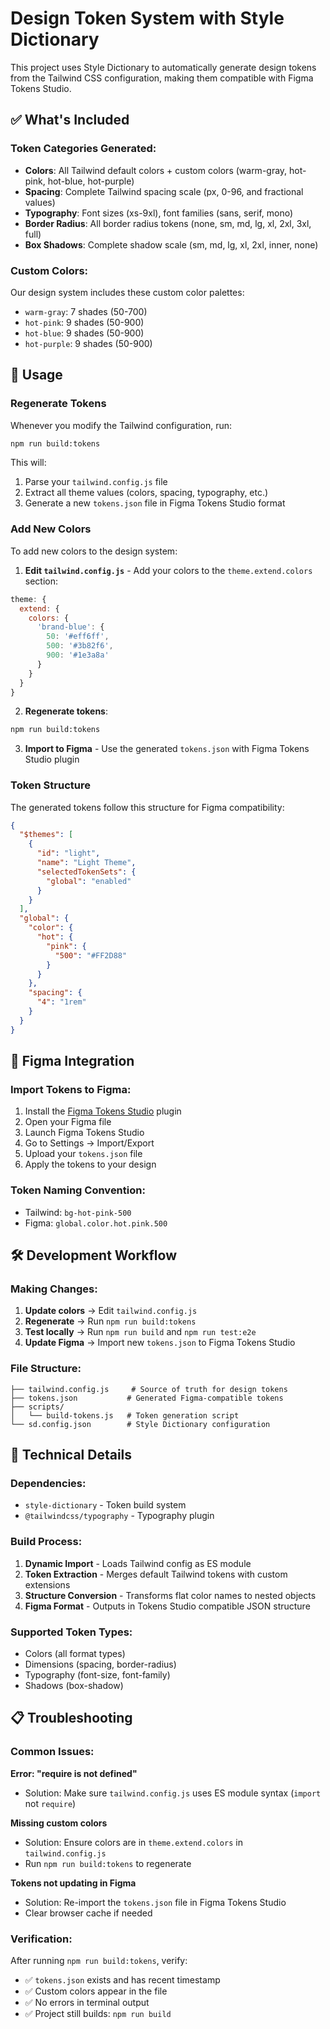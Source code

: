 # Design Token System with Style Dictionary

This project uses Style Dictionary to automatically generate design tokens from the Tailwind CSS configuration, making them compatible with Figma Tokens Studio.

## ✅ What's Included

### Token Categories Generated:

- **Colors**: All Tailwind default colors + custom colors (warm-gray, hot-pink, hot-blue, hot-purple)
- **Spacing**: Complete Tailwind spacing scale (px, 0-96, and fractional values)
- **Typography**: Font sizes (xs-9xl), font families (sans, serif, mono)
- **Border Radius**: All border radius tokens (none, sm, md, lg, xl, 2xl, 3xl, full)
- **Box Shadows**: Complete shadow scale (sm, md, lg, xl, 2xl, inner, none)

### Custom Colors:

Our design system includes these custom color palettes:

- `warm-gray`: 7 shades (50-700)
- `hot-pink`: 9 shades (50-900)
- `hot-blue`: 9 shades (50-900)
- `hot-purple`: 9 shades (50-900)

## 🚀 Usage

### Regenerate Tokens

Whenever you modify the Tailwind configuration, run:

```bash
npm run build:tokens
```

This will:

1. Parse your `tailwind.config.js` file
2. Extract all theme values (colors, spacing, typography, etc.)
3. Generate a new `tokens.json` file in Figma Tokens Studio format

### Add New Colors

To add new colors to the design system:

1. **Edit `tailwind.config.js`** - Add your colors to the `theme.extend.colors` section:

```javascript
theme: {
  extend: {
    colors: {
      'brand-blue': {
        50: '#eff6ff',
        500: '#3b82f6',
        900: '#1e3a8a'
      }
    }
  }
}
```

2. **Regenerate tokens**:

```bash
npm run build:tokens
```

3. **Import to Figma** - Use the generated `tokens.json` with Figma Tokens Studio plugin

### Token Structure

The generated tokens follow this structure for Figma compatibility:

```json
{
  "$themes": [
    {
      "id": "light",
      "name": "Light Theme",
      "selectedTokenSets": {
        "global": "enabled"
      }
    }
  ],
  "global": {
    "color": {
      "hot": {
        "pink": {
          "500": "#FF2D88"
        }
      }
    },
    "spacing": {
      "4": "1rem"
    }
  }
}
```

## 🎨 Figma Integration

### Import Tokens to Figma:

1. Install the [Figma Tokens Studio](https://www.figma.com/community/plugin/843461159747178946/Figma-Tokens) plugin
2. Open your Figma file
3. Launch Figma Tokens Studio
4. Go to Settings → Import/Export
5. Upload your `tokens.json` file
6. Apply the tokens to your design

### Token Naming Convention:

- Tailwind: `bg-hot-pink-500`
- Figma: `global.color.hot.pink.500`

## 🛠 Development Workflow

### Making Changes:

1. **Update colors** → Edit `tailwind.config.js`
2. **Regenerate** → Run `npm run build:tokens`
3. **Test locally** → Run `npm run build` and `npm run test:e2e`
4. **Update Figma** → Import new `tokens.json` to Figma Tokens Studio

### File Structure:

```
├── tailwind.config.js     # Source of truth for design tokens
├── tokens.json           # Generated Figma-compatible tokens
├── scripts/
│   └── build-tokens.js   # Token generation script
└── sd.config.json        # Style Dictionary configuration
```

## 🔧 Technical Details

### Dependencies:

- `style-dictionary` - Token build system
- `@tailwindcss/typography` - Typography plugin

### Build Process:

1. **Dynamic Import** - Loads Tailwind config as ES module
2. **Token Extraction** - Merges default Tailwind tokens with custom extensions
3. **Structure Conversion** - Transforms flat color names to nested objects
4. **Figma Format** - Outputs in Tokens Studio compatible JSON structure

### Supported Token Types:

- Colors (all format types)
- Dimensions (spacing, border-radius)
- Typography (font-size, font-family)
- Shadows (box-shadow)

## 📋 Troubleshooting

### Common Issues:

**Error: "require is not defined"**

- Solution: Make sure `tailwind.config.js` uses ES module syntax (`import` not `require`)

**Missing custom colors**

- Solution: Ensure colors are in `theme.extend.colors` in `tailwind.config.js`
- Run `npm run build:tokens` to regenerate

**Tokens not updating in Figma**

- Solution: Re-import the `tokens.json` file in Figma Tokens Studio
- Clear browser cache if needed

### Verification:

After running `npm run build:tokens`, verify:

- ✅ `tokens.json` exists and has recent timestamp
- ✅ Custom colors appear in the file
- ✅ No errors in terminal output
- ✅ Project still builds: `npm run build`
